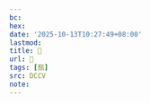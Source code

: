 ```yaml
---
bc:
hex:
date: '2025-10-13T10:27:49+08:00'
lastmod:
title: 􄞰
url: 􄞰
tags: [㼹]
src: DCCV
note:
---
```

